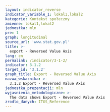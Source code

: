 ```yaml
---
layout: indicator_reverse
indicator_variable_1: lokal1,lokal2
kategorie: Kontekst społeczny
zmienne: lokal1,lokal2
jednostka: mln
pre: 1
graph: longitudinal
source_url: 'www.stat.gov.pl'
title: >-
  export - Reversed Value Axis
lang: en
permalink: /indicator/3-1-2/
indicator: 3.1.2
target_id: '3.1.2'
graph_title: Export - Reversed Value Axis
nazwa_wskaznika: >-
  3.1.2 Export - Reversed Value Axis
jednostka_prezentacji: mln
wyjasnienia_metodologiczne: >-
  The data shows Export - Reversed Value Axis
zrodlo_danych: ITGS_Reference
---
```

